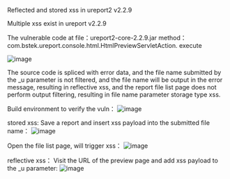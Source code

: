 Reflected and stored xss in ureport2 v2.2.9

Multiple xss exist in ureport v2.2.9

The vulnerable code at file：ureport2-core-2.2.9.jar method：com.bstek.ureport.console.html.HtmlPreviewServletAction. execute

![image](https://user-images.githubusercontent.com/20945826/218247975-18f01f5d-89e0-47c7-b049-07cd46a5d8a5.png)

The source code is spliced with error data, and the file name submitted by the _u parameter is not filtered, and the file name will be output in the error message, resulting in reflective xss, and the report file list page does not perform output filtering, resulting in file name parameter storage type xss.

Build environment to verify the vuln：
![image](https://user-images.githubusercontent.com/20945826/218248129-bff4abfb-31ab-4ff0-a77e-6cf331b9d5fd.png)


stored xss:
Save a report and insert xss payload into the submitted file name：
![image](https://user-images.githubusercontent.com/20945826/218248150-c983f9c8-87af-4725-a132-563c9a33215f.png)

Open the file list page, will trigger xss：
![image](https://user-images.githubusercontent.com/20945826/218248184-239e98a5-7d48-43ec-b736-d71efc374544.png)


reflective xss：
Visit the URL of the preview page and add xss payload to the _u parameter:
![image](https://user-images.githubusercontent.com/20945826/218248229-b4d812ed-332f-4c13-81fc-3bdc7cec505d.png)
